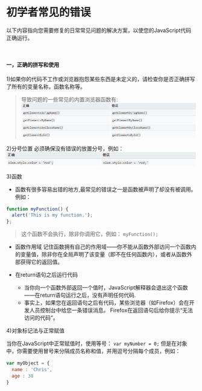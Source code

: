 # 初学者常见的错误
以下内容指向您需要修复的日常常见问题的解决方案，以使您的JavaScript代码正确运行。

<br>

#### **一，正确的拼写和使用**
1)如果你的代码不工作或浏览器抱怨某些东西是未定义的，请检查你是否正确拼写了所有的变量名称，函数名称等。
>导致问题的一些常见的内置浏览器函数有:
![](./image/spellWrong.png)

2)分号位置
必须确保没有错误的放置分号，例如：
![](./image/sp.png)

3)函数
* 函数有很多容易出错的地方,最常见的错误之一是函数被声明了却没有被调用。例如：
```js
function myFunction() {
  alert('This is my function.');
};
```
>这个函数不会执行，除非你调用它，例如：
`myFunction();`

* 函数作用域
记住函数拥有自己的作用域——你不能从函数外部访问一个函数内的变量值，除非你在全局声明了该变量（即不在任何函数内），或者从函数外部获得它的返回值。

* 在return语句之后运行代码
    * 当你向一个函数外部返回一个值时，JavaScript解释器会退出这个函数——在return语句运行之后，没有声明任何代码.
    * 事实上，如果您在返回语句之后有代码，某些浏览器（如Firefox）会在开发人员控制台中给您一条错误消息。 Firefox在返回语句后给你提示“无法访问的代码”。

4)对象标记法与正常赋值

当你在JavaScript中正常赋值时，使用等号：
`var myNumber = 0;`
但是在对象中，你需要使用冒号来分隔成员名称和值，并用逗号分隔每个成员，例如：
```js
var myObject = {
  name : 'Chris',
  age : 38
}
```

